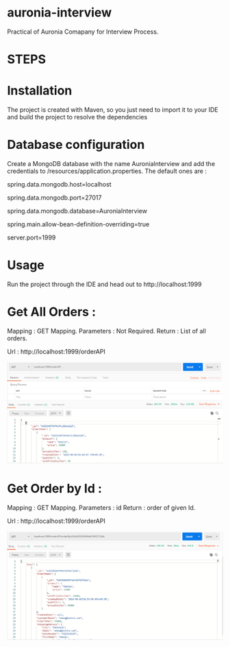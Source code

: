 # auronia-interview
Practical of Auronia Comapany for Interview Process.


# STEPS

# Installation

The project is created with Maven, so you just need to import it to your IDE and build the project to resolve the dependencies

# Database configuration

Create a MongoDB database with the name AuroniaInterview and add the credentials to /resources/application.properties.
The default ones are :

spring.data.mongodb.host=localhost

spring.data.mongodb.port=27017

spring.data.mongodb.database=AuroniaInterview

spring.main.allow-bean-definition-overriding=true

server.port=1999

# Usage

Run the project through the IDE and head out to http://localhost:1999

# Get All Orders :

Mapping : GET Mapping.
Parameters : Not Required.
Return : List of all orders.

Url : http://localhost:1999/orderAPI

![alt text](https://github.com/umang4846/auronia-interview/blob/master/getAllOrders.PNG)


# Get Order by Id :

Mapping : GET Mapping.
Parameters : id
Return : order of given Id.

Url : http://localhost:1999/orderAPI

![alt text](https://github.com/umang4846/auronia-interview/blob/master/getOrderById.PNG)



